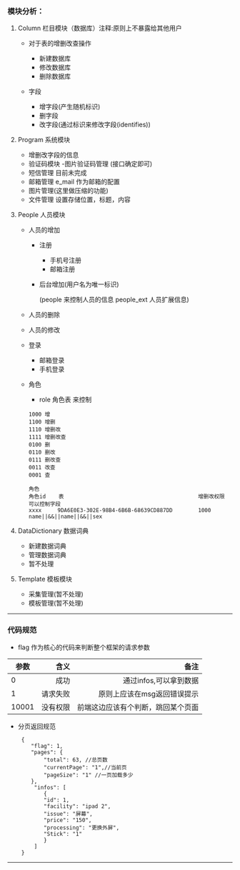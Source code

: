 ### 模块分析：

1. Column 栏目模块（数据库）注释:原则上不暴露给其他用户
  	- 对于表的增删改查操作
  		- 新建数据库
  		- 修改数据库
  		- 删除数据库
  			
  	- 字段
  		- 增字段(产生随机标识)
  		- 删字段
  		- 改字段(通过标识来修改字段(identifies))
  		
2. Program 系统模块
  	- 增删改字段的信息
  	- 验证码模块
  		-图片验证码管理 (接口确定即可) 
  	- 短信管理 目前未完成
  	- 邮箱管理 e_mail 作为邮箱的配置
  	- 图片管理(这里做压缩的功能)
   - 文件管理 设置存储位置，标题，内容
   
3. People 人员模块
  	- 人员的增加
  		- 注册
  			- 手机号注册
  			- 邮箱注册
  			 
  		- 后台增加(用户名为唯一标识)
  	
  			(people 来控制人员的信息   people_ext 人员扩展信息)
  	
  	- 人员的删除
  	- 人员的修改
  	- 登录 
  		- 邮箱登录 
  		- 手机登录
  	- 角色
  	   - role 角色表 来控制

        ```
        1000 增
        1100 增删
        1110 增删改
        1111 增删改查
        0100 删
        0110 删改
        0111 删改查
        0011 改查
        0001 查

        角色 
        角色id    表                                          增删改权限      可以控制字段
        xxxx     9DA6E0E3-302E-98B4-6B6B-68639CD887DD        1000           name||&&||name||&&||sex
        ``` 	
4. DataDictionary 数据词典
   - 新建数据词典
   - 管理数据词典 
   - 暂不处理 

5. Template 模板模块
	- 采集管理(暂不处理)
   - 模板管理(暂不处理) 
  
  		
  ---------------------

### 代码规范 

-	flag 作为核心的代码来判断整个框架的请求参数


| 参数        | 含义     | 备注    | 
| --------   | -----:  |  -----:   | 
| 0          | 成功     | 通过infos,可以拿到数据
| 1          | 请求失败  | 原则上应该在msg返回错误提示 | 
|10001       | 没有权限  | 前端这边应该有个判断，跳回某个页面|

- 分页返回规范
	
	```
	 {
	    "flag": 1,
	    "pages": {
	        "total": 63, //总页数
	        "currentPage": "1",//当前页
	        "pageSize": "1" //一页加载多少
	    },
	     "infos": [
        	{
            "id": 1,
            "facility": "ipad 2",
            "issue": "屏幕",
            "price": "150",
            "processing": "更换外屏",
            "Stick": "1"
        	}
   		 ]
	 }

---------------------